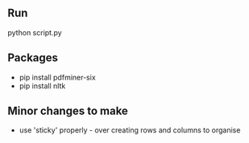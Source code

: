 ## Run
python script.py

## Packages
* pip install pdfminer-six
* pip install nltk

## Minor changes to make
* use 'sticky' properly - over creating rows and columns to organise
